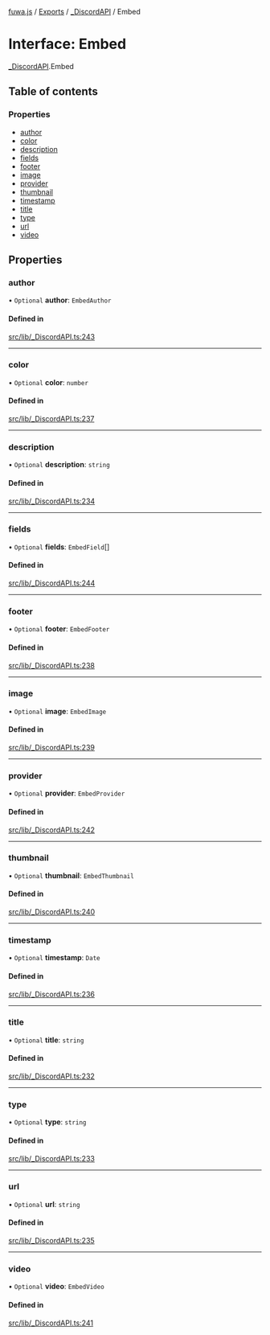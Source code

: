 [fuwa.js](../README.md) / [Exports](../modules.md) / [_DiscordAPI](../modules/_DiscordAPI.md) / Embed

# Interface: Embed

[_DiscordAPI](../modules/_DiscordAPI.md).Embed

## Table of contents

### Properties

- [author](_DiscordAPI.Embed.md#author)
- [color](_DiscordAPI.Embed.md#color)
- [description](_DiscordAPI.Embed.md#description)
- [fields](_DiscordAPI.Embed.md#fields)
- [footer](_DiscordAPI.Embed.md#footer)
- [image](_DiscordAPI.Embed.md#image)
- [provider](_DiscordAPI.Embed.md#provider)
- [thumbnail](_DiscordAPI.Embed.md#thumbnail)
- [timestamp](_DiscordAPI.Embed.md#timestamp)
- [title](_DiscordAPI.Embed.md#title)
- [type](_DiscordAPI.Embed.md#type)
- [url](_DiscordAPI.Embed.md#url)
- [video](_DiscordAPI.Embed.md#video)

## Properties

### author

• `Optional` **author**: `EmbedAuthor`

#### Defined in

[src/lib/_DiscordAPI.ts:243](https://github.com/Fuwajs/Fuwa.js/blob/6865cb6/src/lib/_DiscordAPI.ts#L243)

___

### color

• `Optional` **color**: `number`

#### Defined in

[src/lib/_DiscordAPI.ts:237](https://github.com/Fuwajs/Fuwa.js/blob/6865cb6/src/lib/_DiscordAPI.ts#L237)

___

### description

• `Optional` **description**: `string`

#### Defined in

[src/lib/_DiscordAPI.ts:234](https://github.com/Fuwajs/Fuwa.js/blob/6865cb6/src/lib/_DiscordAPI.ts#L234)

___

### fields

• `Optional` **fields**: `EmbedField`[]

#### Defined in

[src/lib/_DiscordAPI.ts:244](https://github.com/Fuwajs/Fuwa.js/blob/6865cb6/src/lib/_DiscordAPI.ts#L244)

___

### footer

• `Optional` **footer**: `EmbedFooter`

#### Defined in

[src/lib/_DiscordAPI.ts:238](https://github.com/Fuwajs/Fuwa.js/blob/6865cb6/src/lib/_DiscordAPI.ts#L238)

___

### image

• `Optional` **image**: `EmbedImage`

#### Defined in

[src/lib/_DiscordAPI.ts:239](https://github.com/Fuwajs/Fuwa.js/blob/6865cb6/src/lib/_DiscordAPI.ts#L239)

___

### provider

• `Optional` **provider**: `EmbedProvider`

#### Defined in

[src/lib/_DiscordAPI.ts:242](https://github.com/Fuwajs/Fuwa.js/blob/6865cb6/src/lib/_DiscordAPI.ts#L242)

___

### thumbnail

• `Optional` **thumbnail**: `EmbedThumbnail`

#### Defined in

[src/lib/_DiscordAPI.ts:240](https://github.com/Fuwajs/Fuwa.js/blob/6865cb6/src/lib/_DiscordAPI.ts#L240)

___

### timestamp

• `Optional` **timestamp**: `Date`

#### Defined in

[src/lib/_DiscordAPI.ts:236](https://github.com/Fuwajs/Fuwa.js/blob/6865cb6/src/lib/_DiscordAPI.ts#L236)

___

### title

• `Optional` **title**: `string`

#### Defined in

[src/lib/_DiscordAPI.ts:232](https://github.com/Fuwajs/Fuwa.js/blob/6865cb6/src/lib/_DiscordAPI.ts#L232)

___

### type

• `Optional` **type**: `string`

#### Defined in

[src/lib/_DiscordAPI.ts:233](https://github.com/Fuwajs/Fuwa.js/blob/6865cb6/src/lib/_DiscordAPI.ts#L233)

___

### url

• `Optional` **url**: `string`

#### Defined in

[src/lib/_DiscordAPI.ts:235](https://github.com/Fuwajs/Fuwa.js/blob/6865cb6/src/lib/_DiscordAPI.ts#L235)

___

### video

• `Optional` **video**: `EmbedVideo`

#### Defined in

[src/lib/_DiscordAPI.ts:241](https://github.com/Fuwajs/Fuwa.js/blob/6865cb6/src/lib/_DiscordAPI.ts#L241)
